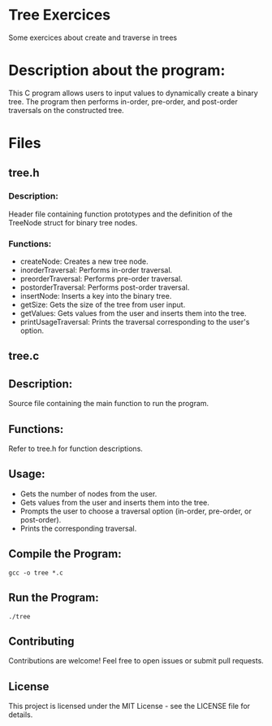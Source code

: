 # Tree Exercices
Some exercices about create and traverse in trees
# Description about the program:
This C program allows users to input values to dynamically create a binary tree. 
The program then performs in-order, pre-order, and post-order traversals on the constructed tree.

# Files
## tree.h

### Description: 
Header file containing function prototypes and the definition of the TreeNode struct for binary tree nodes.
### Functions:
* createNode: Creates a new tree node.
* inorderTraversal: Performs in-order traversal.
* preorderTraversal: Performs pre-order traversal.
* postorderTraversal: Performs post-order traversal.
* insertNode: Inserts a key into the binary tree.
* getSize: Gets the size of the tree from user input.
* getValues: Gets values from the user and inserts them into the tree.
* printUsageTraversal: Prints the traversal corresponding to the user's option.

## tree.c
## Description: 
Source file containing the main function to run the program.

## Functions: 
Refer to tree.h for function descriptions.


## Usage:
* Gets the number of nodes from the user.
* Gets values from the user and inserts them into the tree.
* Prompts the user to choose a traversal option (in-order, pre-order, or post-order).
* Prints the corresponding traversal.


## Compile the Program:
```
gcc -o tree *.c
```

## Run the Program:
```
./tree
```

## Contributing
Contributions are welcome! Feel free to open issues or submit pull requests.

## License
This project is licensed under the MIT License - see the LICENSE file for details.
